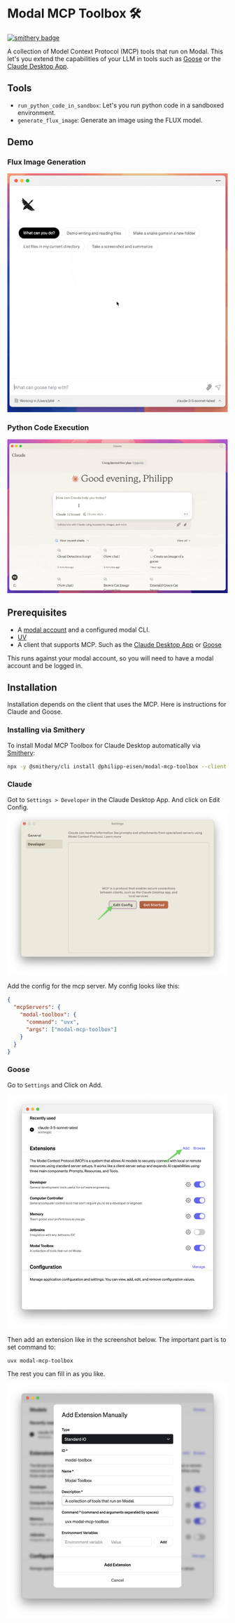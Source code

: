 # Modal MCP Toolbox 🛠️

[![smithery badge](https://smithery.ai/badge/@philipp-eisen/modal-mcp-toolbox)](https://smithery.ai/server/@philipp-eisen/modal-mcp-toolbox)

A collection of Model Context Protocol (MCP) tools that run on Modal.
This let's you extend the capabilities of your LLM in tools such as [Goose](https://block.github.io/goose/) or the [Claude Desktop App](https://claude.ai/download).

## Tools

- `run_python_code_in_sandbox`: Let's you run python code in a sandboxed environment.
- `generate_flux_image`: Generate an image using the FLUX model.

## Demo

### Flux Image Generation

![🎬Flux Image Generation](./assets/flux.gif)

### Python Code Execution

![🎬Python Code Execution](./assets/python-sandbox.gif)

## Prerequisites

- A [modal account](https://modal.com/signup) and a configured modal CLI.
- [UV](https://github.com/astral-sh/uv?tab=readme-ov-file#installation)
- A client that supports MCP. Such as the [Claude Desktop App](https://claude.ai/download) or [Goose](https://block.github.io/goose/)

This runs against your modal account, so you will need to have a modal account and be logged in.

## Installation

Installation depends on the client that uses the MCP. Here is instructions for Claude and Goose.

### Installing via Smithery

To install Modal MCP Toolbox for Claude Desktop automatically via [Smithery](https://smithery.ai/server/@philipp-eisen/modal-mcp-toolbox):

```bash
npx -y @smithery/cli install @philipp-eisen/modal-mcp-toolbox --client claude
```

### Claude

Got to `Settings > Developer` in the Claude Desktop App. And click on Edit Config.
![🖼️Claude Settings](./assets/claude-settings.png)

Add the config for the mcp server. My config looks like this:

```json
{
  "mcpServers": {
    "modal-toolbox": {
      "command": "uvx",
      "args": ["modal-mcp-toolbox"]
    }
  }
}
```

### Goose

Go to `Settings` and Click on Add.

![🖼️Goose Settings](./assets/goose-settings-1.png)

Then add an extension like in the screenshot below.
The important part is to set command to:

```
uvx modal-mcp-toolbox
```

The rest you can fill in as you like.

![🖼️Goose MCP Settings](./assets/goose-settings-2.png)
